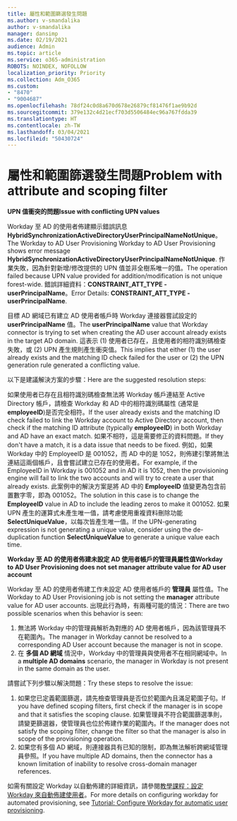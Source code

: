 ```yaml
---
title: 屬性和範圍篩選發生問題
ms.author: v-smandalika
author: v-smandalika
manager: dansimp
ms.date: 02/19/2021
audience: Admin
ms.topic: article
ms.service: o365-administration
ROBOTS: NOINDEX, NOFOLLOW
localization_priority: Priority
ms.collection: Adm_O365
ms.custom:
- "8470"
- "9004687"
ms.openlocfilehash: 78df24c0d8a670d678e26879cf81476f1ae9b92d
ms.sourcegitcommit: 379e132c4d21ecf703d5506484ec96a767fdda39
ms.translationtype: HT
ms.contentlocale: zh-TW
ms.lasthandoff: 03/04/2021
ms.locfileid: "50430724"
---
```

# <a name="problem-with-attribute-and-scoping-filter"></a><span data-ttu-id="baad6-102">屬性和範圍篩選發生問題</span><span class="sxs-lookup"><span data-stu-id="baad6-102">Problem with attribute and scoping filter</span></span>

<span data-ttu-id="baad6-103">**UPN 值衝突的問題**</span><span class="sxs-lookup"><span data-stu-id="baad6-103">**Issue with conflicting UPN values**</span></span>

<span data-ttu-id="baad6-104">Workday 至 AD 的使用者佈建顯示錯誤訊息 **HybridSynchronizationActiveDirectoryUserPrincipalNameNotUnique**。</span><span class="sxs-lookup"><span data-stu-id="baad6-104">The Workday to AD User Provisioning Workday to AD User Provisioning shows error message **HybridSynchronizationActiveDirectoryUserPrincipalNameNotUnique**.</span></span> <span data-ttu-id="baad6-105">作業失敗，因為針對新增/修改提供的 UPN 值並非全樹系唯一的值。</span><span class="sxs-lookup"><span data-stu-id="baad6-105">The operation failed because UPN value provided for addition/modification is not unique forest-wide.</span></span> <span data-ttu-id="baad6-106">錯誤詳細資料：**CONSTRAINT_ATT_TYPE - userPrincipalName**。</span><span class="sxs-lookup"><span data-stu-id="baad6-106">Error Details: **CONSTRAINT_ATT_TYPE - userPrincipalName**.</span></span>

<span data-ttu-id="baad6-107">目標 AD 網域已有建立 AD 使用者帳戶時 Workday 連接器嘗試設定的 **userPrincipalName** 值。</span><span class="sxs-lookup"><span data-stu-id="baad6-107">The **userPrincipalName** value that Workday connector is trying to set when creating the AD user account already exists in the target AD domain.</span></span> <span data-ttu-id="baad6-108">這表示 (1) 使用者已存在，且使用者的相符識別碼檢查失敗，或 (2) UPN 產生規則產生衝突值。</span><span class="sxs-lookup"><span data-stu-id="baad6-108">This implies that either (1) the user already exists and the matching ID check failed for the user or (2) the UPN generation rule generated a conflicting value.</span></span>

<span data-ttu-id="baad6-109">以下是建議解決方案的步驟：</span><span class="sxs-lookup"><span data-stu-id="baad6-109">Here are the suggested resolution steps:</span></span>

<span data-ttu-id="baad6-110">如果使用者已存在且相符識別碼檢查無法將 Workday 帳戶連結至 Active Directory 帳戶，請檢查 Workday 和 AD 中的相符識別碼屬性 (通常是 **employeeID**)是否完全相符。</span><span class="sxs-lookup"><span data-stu-id="baad6-110">If the user already exists and the matching ID check failed to link the Workday account to Active Directory account, then check if the matching ID attribute (typically **employeeID**) in both Workday and AD have an exact match.</span></span> <span data-ttu-id="baad6-111">如果不相符，這是需要修正的資料問題。</span><span class="sxs-lookup"><span data-stu-id="baad6-111">If they don't have a match, it is a data issue that needs to be fixed.</span></span> <span data-ttu-id="baad6-112">例如，如果 Workday 中的 EmployeeID 是 001052，而 AD 中的是 1052，則佈建引擎將無法連結這兩個帳戶，且會嘗試建立已存在的使用者。</span><span class="sxs-lookup"><span data-stu-id="baad6-112">For example, if the EmployeeID in Workday is 001052 and in AD it is 1052, then the provisioning engine will fail to link the two accounts and will try to create a user that already exists.</span></span> <span data-ttu-id="baad6-113">此案例中的解決方案是將 AD 中的 **EmployeeID** 值變更為包含前置數字零，即為 001052。</span><span class="sxs-lookup"><span data-stu-id="baad6-113">The solution in this case is to change the **EmployeeID** value in AD to include the leading zeros to make it 001052.</span></span>
<span data-ttu-id="baad6-114">如果 UPN 產生的運算式未產生唯一值，請考慮使用重複資料刪除功能 **SelectUniqueValue**，以每次皆產生唯一值。</span><span class="sxs-lookup"><span data-stu-id="baad6-114">If the UPN-generating expression is not generating a unique value, consider using the de-duplication function **SelectUniqueValue** to generate a unique value each time.</span></span>

<span data-ttu-id="baad6-115">**Workday 至 AD 的使用者佈建未設定 AD 使用者帳戶的管理員屬性值**</span><span class="sxs-lookup"><span data-stu-id="baad6-115">**Workday to AD User Provisioning does not set manager attribute value for AD user account**</span></span>

<span data-ttu-id="baad6-116">Workday 至 AD 的使用者佈建工作未設定 AD 使用者帳戶的 **管理員** 屬性值。</span><span class="sxs-lookup"><span data-stu-id="baad6-116">The Workday to AD User Provisioning job is not setting the **manager** attribute value for AD user accounts.</span></span> <span data-ttu-id="baad6-117">出現此行為時，有兩種可能的情況：</span><span class="sxs-lookup"><span data-stu-id="baad6-117">There are two possible scenarios when this behavior is seen:</span></span>

1. <span data-ttu-id="baad6-118">無法將 Workday 中的管理員解析為對應的 AD 使用者帳戶，因為該管理員不在範圍內。</span><span class="sxs-lookup"><span data-stu-id="baad6-118">The manager in Workday cannot be resolved to a corresponding AD User account because the manager is not in scope.</span></span>
2. <span data-ttu-id="baad6-119">在 **多個 AD 網域** 情況中，Workday 中的管理員與使用者不在相同網域中。</span><span class="sxs-lookup"><span data-stu-id="baad6-119">In a **multiple AD domains** scenario, the manager in Workday is not present in the same domain as the user.</span></span>

<span data-ttu-id="baad6-120">請嘗試下列步驟以解決問題：</span><span class="sxs-lookup"><span data-stu-id="baad6-120">Try these steps to resolve the issue:</span></span>

1. <span data-ttu-id="baad6-121">如果您已定義範圍篩選，請先檢查管理員是否位於範圍內且滿足範圍子句。</span><span class="sxs-lookup"><span data-stu-id="baad6-121">If you have defined scoping filters, first check if the manager is in scope and that it satisfies the scoping clause.</span></span> <span data-ttu-id="baad6-122">如果管理員不符合範圍篩選準則，請變更篩選器，使管理員也位於佈建作業的範圍內。</span><span class="sxs-lookup"><span data-stu-id="baad6-122">If the manager does not satisfy the scoping filter, change the filter so that the manager is also in scope of the provisioning operation.</span></span>
2. <span data-ttu-id="baad6-123">如果您有多個 AD 網域，則連接器具有已知的限制，即為無法解析跨網域管理員參照。</span><span class="sxs-lookup"><span data-stu-id="baad6-123">If you have multiple AD domains, then the connector has a known limitation of inability to resolve cross-domain manager references.</span></span>

<span data-ttu-id="baad6-124">如需有關設定 Workday 以自動佈建的詳細資訊，請參閱[教學課程：設定 Workday 來自動佈建使用者](https://docs.microsoft.com/azure/active-directory/saas-apps/workday-inbound-tutorial)。</span><span class="sxs-lookup"><span data-stu-id="baad6-124">For more details on configuring workday for automated provisioning, see [Tutorial: Configure Workday for automatic user provisioning](https://docs.microsoft.com/azure/active-directory/saas-apps/workday-inbound-tutorial).</span></span>













